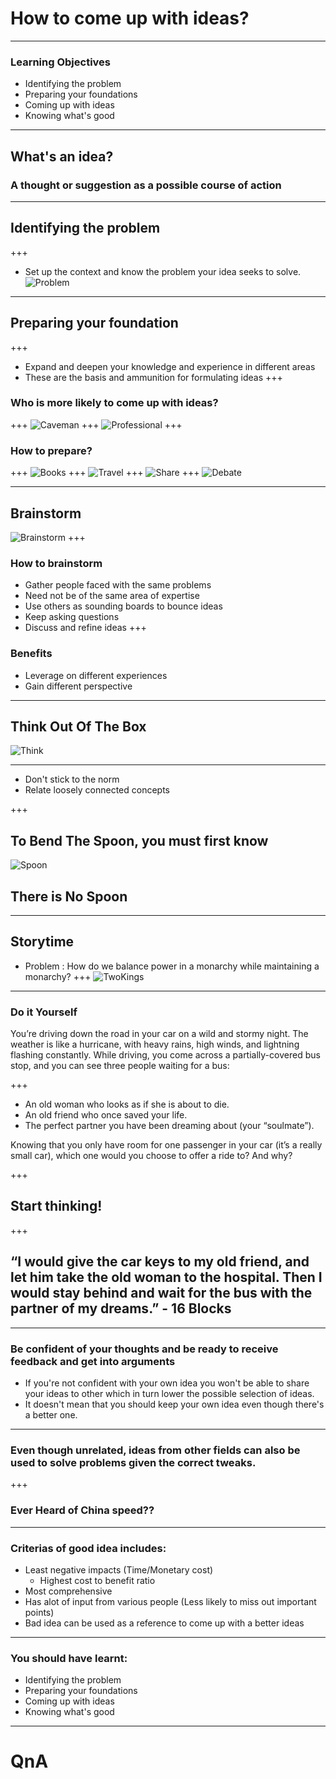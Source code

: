# How to come up with ideas?
---
### Learning Objectives
- Identifying the problem
- Preparing your foundations
- Coming up with ideas
- Knowing what's good
---
## What's an idea?
### A thought or suggestion as a possible course of action
---
## Identifying the problem
+++
- Set up the context and know the problem your idea seeks to solve.
![Problem](https://cdn-images-1.medium.com/max/1000/1*zPiik9vlW_G7GU9bTjxhJQ.jpeg)
---
## Preparing your foundation
+++
- Expand and deepen your knowledge and experience in different areas
- These are the basis and ammunition for formulating ideas
+++
### Who is more likely to come up with ideas?
+++
![Caveman](https://d2gg9evh47fn9z.cloudfront.net/800px_COLOURBOX6956582.jpg)
+++
![Professional](https://thumbs.dreamstime.com/b/professional-man-cartoon-14788435.jpg)
+++ 
### How to prepare?
+++
![Books](http://ichef.bbci.co.uk/wwfeatures/wm/live/1280_640/images/live/p0/2v/dp/p02vdpfn.jpg)
+++
![Travel](http://www.caribpress.com/wp-content/uploads/2017/03/Travel-site.jpg)
+++
![Share](http://info.talkonomy.com/wp-content/uploads/2015/09/brains.png)
+++
![Debate](https://pi.tedcdn.com/r/talkstar-assets.s3.amazonaws.com/production/playlists/playlist_482/healthy_debate_1200x627.jpg?quality=89&w=800)

---
## Brainstorm
![Brainstorm](https://cdn-images-1.medium.com/max/900/1*jvLUTQlLqgAuMSnLLcJVmg.png)
+++
### How to brainstorm
- Gather people faced with the same problems
- Need not be of the same area of expertise
- Use others as sounding boards to bounce ideas 
- Keep asking questions
- Discuss and refine ideas
+++
### Benefits
- Leverage on different experiences
- Gain different perspective

---

## Think Out Of The Box
![Think](https://encrypted-tbn0.gstatic.com/images?q=tbn:ANd9GcQUHZ3m1RM2YB_rdgTycZVmegJ7tRMqpkIykJB4fOabW8lW92-gFw)

---
- Don't stick to the norm
- Relate loosely connected concepts

+++
## To Bend The Spoon, you must first know

![Spoon](https://i1.wp.com/dotelekinesis.com/wp-content/uploads/2016/01/How-to-bend-a-spoon-with-your-mind.jpg?fit=600%2C300)

## There is No Spoon

---
## Storytime
- Problem : How do we balance power in a monarchy while maintaining a monarchy?
+++
![TwoKings](https://i.pinimg.com/originals/1a/8d/28/1a8d28023053187ddc46e9587455c981.jpg)
---
### Do it Yourself
You’re driving down the road in your car on a wild and stormy night. The weather is like a hurricane, with heavy rains, high winds, and lightning flashing constantly. While driving, you come across a partially-covered bus stop, and you can see three people waiting for a bus:


+++


- An old woman who looks as if she is about to die.
- An old friend who once saved your life.
- The perfect partner you have been dreaming about (your “soulmate”).

Knowing that you only have room for one passenger in your car (it’s a really small car), which one would you choose to offer a ride to? And why?

+++

## Start thinking!

+++

## “I would give the car keys to my old friend, and let him take the old woman to the hospital. Then I would stay behind and wait for the bus with the partner of my dreams.” - 16 Blocks

---

### Be confident of your thoughts and be ready to receive feedback and get into arguments

- If you're not confident with your own idea you won't be able to share your ideas to other which in turn lower the possible selection of ideas.
- It doesn't mean that you should keep your own idea even though there's a better one.
     
---

### Even though unrelated, ideas from other fields can also be used to solve problems given the correct tweaks.

+++

### Ever Heard of China speed??

---

### Criterias of good idea includes: 
- Least negative impacts (Time/Monetary cost)
  - Highest cost to benefit ratio
- Most comprehensive
- Has alot of input from various people (Less likely to miss out important points)
- Bad idea can be used as a reference to come up with a better ideas

---
### You should have learnt:
- Identifying the problem
- Preparing your foundations
- Coming up with ideas
- Knowing what's good

--- 

# QnA